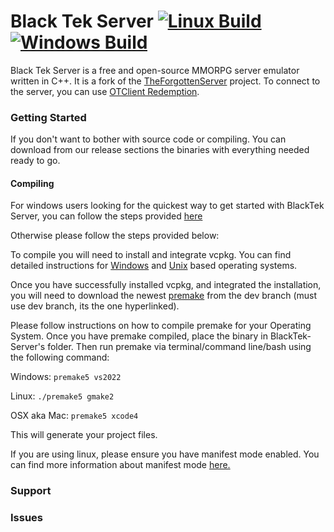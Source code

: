 Black Tek Server [![Linux Build](https://github.com/Black-Tek/BlackTek-Server/actions/workflows/linux_build_runner.yml/badge.svg?branch=master)](https://github.com/Black-Tek/BlackTek-Server/actions/workflows/linux_build_runner.yml) [![Windows Build](https://github.com/Black-Tek/BlackTek-Server/actions/workflows/windows_build_runner.yml/badge.svg)](https://github.com/Black-Tek/BlackTek-Server/actions/workflows/windows_build_runner.yml)
===============

Black Tek Server is a free and open-source MMORPG server emulator written in C++. It is a fork of the [TheForgottenServer](https://github.com/otland/forgottenserver) project. To connect to the server, you can use [OTClient Redemption](https://github.com/mehah/otclient).

### Getting Started
If you don't want to bother with source code or compiling. You can download from our release sections the binaries with everything needed ready to go.

#### Compiling 

For windows users looking for the quickest way to get started with BlackTek Server, you can follow the steps provided [here](https://otland.net/threads/tutorial-blacktek-from-nothing-to-fully-installed-with-aac-on-windows.289572/)

Otherwise please follow the steps provided below:

To compile you will need to install and integrate vcpkg.
You can find detailed instructions for [Windows](https://github.com/microsoft/vcpkg?tab=readme-ov-file#quick-start-windows) and [Unix](https://github.com/microsoft/vcpkg?tab=readme-ov-file#quick-start-unix) based operating systems.

Once you have successfully installed vcpkg, and integrated the installation, you will need to download the newest [premake](https://github.com/premake/premake-core.git) from the dev branch (must use dev branch, its the one hyperlinked).

Please follow instructions on how to compile premake for your Operating System. Once you have premake compiled, place the binary in BlackTek-Server's folder. Then run premake via terminal/command line/bash using the following command:

Windows:
```premake5 vs2022```

Linux:
```./premake5 gmake2```

OSX aka Mac:
```premake5 xcode4```

This will generate your project files. 

If you are using linux, please ensure you have manifest mode enabled.
You can find more information about manifest mode [here.](https://learn.microsoft.com/en-us/vcpkg/concepts/manifest-mode)

### Support
### Issues
